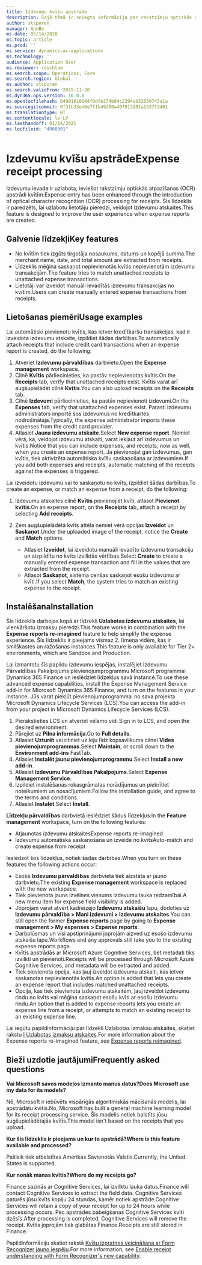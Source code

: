 ```yaml
---
title: Izdevumu kvīšu apstrāde
description: Šajā tēmā ir sniegta informācija par rakstzīmju optiskās atpazīšanas (OCR) apstrādi kvītīm. Šis līdzeklis ir paredzēts, lai uzlabotu lietotāju pieredzi, veidojot izdevumu atskaites risinājumā Microsoft Dynamics 365 Finance.
author: stsporen
manager: AnnBe
ms.date: 05/14/2020
ms.topic: article
ms.prod: ''
ms.service: dynamics-ax-applications
ms.technology: ''
audience: Application User
ms.reviewer: roschlom
ms.search.scope: Operations, Core
ms.search.region: Global
ms.author: stsporen
ms.search.validFrom: 2019-11-20
ms.dyn365.ops.version: 10.0.8
ms.openlocfilehash: 64901610144f9dfe274bd4c2294ab32659743a1a
ms.sourcegitcommit: 9f31b33ed6e7f1b49200a407913201a1337f3401
ms.translationtype: HT
ms.contentlocale: lv-LV
ms.lasthandoff: 01/14/2021
ms.locfileid: "4960301"
---
```

# <a name="expense-receipt-processing"></a><span data-ttu-id="6d9c8-104">Izdevumu kvīšu apstrāde</span><span class="sxs-lookup"><span data-stu-id="6d9c8-104">Expense receipt processing</span></span>

<span data-ttu-id="6d9c8-105">Izdevumu ievade ir uzlabota, ieviešot rakstzīmju optiskās atpazīšanas (OCR) apstrādi kvītīm.</span><span class="sxs-lookup"><span data-stu-id="6d9c8-105">Expense entry has been enhanced through the introduction of optical character recognition (OCR) processing for receipts.</span></span> <span data-ttu-id="6d9c8-106">Šis līdzeklis ir paredzēts, lai uzlabotu lietotāju pieredzi, veidojot izdevumu atskaites.</span><span class="sxs-lookup"><span data-stu-id="6d9c8-106">This feature is designed to improve the user experience when expense reports are created.</span></span>

## <a name="key-features"></a><span data-ttu-id="6d9c8-107">Galvenie līdzekļi</span><span class="sxs-lookup"><span data-stu-id="6d9c8-107">Key features</span></span>

- <span data-ttu-id="6d9c8-108">No kvītīm tiek izgūts tirgotāja nosaukums, datums un kopējā summa.</span><span class="sxs-lookup"><span data-stu-id="6d9c8-108">The merchant name, date, and total amount are extracted from receipts.</span></span>
- <span data-ttu-id="6d9c8-109">Līdzeklis mēģina saskaņot nepievienotās kvītis nepievienotām izdevumu transakcijām.</span><span class="sxs-lookup"><span data-stu-id="6d9c8-109">The feature tries to match unattached receipts to unattached expense transactions.</span></span>
- <span data-ttu-id="6d9c8-110">Lietotāji var izveidot manuāli ievadītās izdevumu transakcijas no kvītīm.</span><span class="sxs-lookup"><span data-stu-id="6d9c8-110">Users can create manually entered expense transactions from receipts.</span></span>

## <a name="usage-examples"></a><span data-ttu-id="6d9c8-111">Lietošanas piemēri</span><span class="sxs-lookup"><span data-stu-id="6d9c8-111">Usage examples</span></span>

<span data-ttu-id="6d9c8-112">Lai automātiski pievienotu kvītis, kas ietver kredītkaršu transakcijas, kad ir izveidota izdevumu atskaite, izpildiet šādas darbības.</span><span class="sxs-lookup"><span data-stu-id="6d9c8-112">To automatically attach receipts that include credit card transactions when an expense report is created, do the following:</span></span>

  1. <span data-ttu-id="6d9c8-113">Atveriet **Izdevumu pārvaldības** darbvietu.</span><span class="sxs-lookup"><span data-stu-id="6d9c8-113">Open the **Expense management** workspace.</span></span>
  2. <span data-ttu-id="6d9c8-114">Cilnē **Kvītis** pārliecinieties, ka pastāv nepievienotas kvītis.</span><span class="sxs-lookup"><span data-stu-id="6d9c8-114">On the **Receipts** tab, verify that unattached receipts exist.</span></span> <span data-ttu-id="6d9c8-115">Kvītis varat arī augšupielādēt cilnē **Kvītis**.</span><span class="sxs-lookup"><span data-stu-id="6d9c8-115">You can also upload receipts on the **Receipts** tab.</span></span>
  3. <span data-ttu-id="6d9c8-116">Cilnē **Izdevumi** pārliecinieties, ka pastāv nepievienoti izdevumi.</span><span class="sxs-lookup"><span data-stu-id="6d9c8-116">On the **Expenses** tab, verify that unattached expenses exist.</span></span> <span data-ttu-id="6d9c8-117">Parasti izdevumu administrators importē šos izdevumus no kredītkartes nodrošinātāja.</span><span class="sxs-lookup"><span data-stu-id="6d9c8-117">Typically, the expense administrator imports these expenses from the credit card provider.</span></span>
  4. <span data-ttu-id="6d9c8-118">Atlasiet **Jauna izdevumu atskaite**.</span><span class="sxs-lookup"><span data-stu-id="6d9c8-118">Select **New expense report**.</span></span> <span data-ttu-id="6d9c8-119">Ņemiet vērā, ka, veidojot izdevumu atskaiti, varat iekļaut arī izdevumus un kvītis.</span><span class="sxs-lookup"><span data-stu-id="6d9c8-119">Notice that you can include expenses, and receipts, now as well, when you create an expense report.</span></span> <span data-ttu-id="6d9c8-120">Ja pievienojat gan izdevumus, gan kvītis, tiek aktivizēta automātiska kvīšu saskaņošana ar izdevumiem.</span><span class="sxs-lookup"><span data-stu-id="6d9c8-120">If you add both expenses and receipts, automatic matching of the receipts against the expenses is triggered.</span></span>

<span data-ttu-id="6d9c8-121">Lai izveidotu izdevumu vai to saskaņotu no kvīts, izpildiet šādas darbības.</span><span class="sxs-lookup"><span data-stu-id="6d9c8-121">To create an expense, or match an expense from a receipt, do the following:</span></span>

  1. <span data-ttu-id="6d9c8-122">Izdevumu atskaites cilnē **Kvītis** pievienojiet kvīti, atlasot **Pievienot kvītis**.</span><span class="sxs-lookup"><span data-stu-id="6d9c8-122">On an expense report, on the **Receipts** tab, attach a receipt by selecting **Add receipts**.</span></span>
  2. <span data-ttu-id="6d9c8-123">Zem augšupielādētā kvīts attēla ņemiet vērā opcijas **Izveidot** un **Saskaņot**.</span><span class="sxs-lookup"><span data-stu-id="6d9c8-123">Under the uploaded image of the receipt, notice the **Create** and **Match** options.</span></span>

      - <span data-ttu-id="6d9c8-124">Atlasiet **Izveidot**, lai izveidotu manuāli ievadīto izdevumu transakciju un aizpildītu no kvīts izvilktās vērtības.</span><span class="sxs-lookup"><span data-stu-id="6d9c8-124">Select **Create** to create a manually entered expense transaction and fill in the values that are extracted from the receipt.</span></span>
      - <span data-ttu-id="6d9c8-125">Atlasot **Saskaņot**, sistēma cenšas saskaņot esošu izdevumu ar kvīti.</span><span class="sxs-lookup"><span data-stu-id="6d9c8-125">If you select **Match**, the system tries to match an existing expense to the receipt.</span></span>

## <a name="installation"></a><span data-ttu-id="6d9c8-126">Instalēšana</span><span class="sxs-lookup"><span data-stu-id="6d9c8-126">Installation</span></span>

<span data-ttu-id="6d9c8-127">Šis līdzeklis darbojas kopā ar līdzekli **Uzlabotas izdevumu atskaites**, lai vienkāršotu izmaksu pieredzi.</span><span class="sxs-lookup"><span data-stu-id="6d9c8-127">This feature works in combination with the **Expense reports re-imagined** feature to help simplify the expense experience.</span></span> <span data-ttu-id="6d9c8-128">Šis līdzeklis ir pieejams vismaz 2. līmeņa vidēm, kas ir smilškastes un ražošanas instances.</span><span class="sxs-lookup"><span data-stu-id="6d9c8-128">This feature is only available for Tier 2+ environments, which are Sandbox and Production.</span></span>

<span data-ttu-id="6d9c8-129">Lai izmantotu šīs papildu izdevumu iespējas, instalējiet Izdevumu Pārvaldības Pakalpojums pievienojumprogrammu Microsoft programmai Dynamics 365 Finance un ieslēdziet līdzekļus savā instancē.</span><span class="sxs-lookup"><span data-stu-id="6d9c8-129">To use these advanced expense capabilities, install the Expense Management Service add-in for Microsoft Dynamics 365 Finance, and turn on the features in your instance.</span></span> <span data-ttu-id="6d9c8-130">Jūs varat piekļūt pievienojumprogrammai no sava projekta Microsoft Dynamics Lifecycle Services (LCS).</span><span class="sxs-lookup"><span data-stu-id="6d9c8-130">You can access the add-in from your project in Microsoft Dynamics Lifecycle Services (LCS).</span></span>

1. <span data-ttu-id="6d9c8-131">Pierakstieties LCS un atveriet vēlamo vidi.</span><span class="sxs-lookup"><span data-stu-id="6d9c8-131">Sign in to LCS, and open the desired environment.</span></span>
2. <span data-ttu-id="6d9c8-132">Pārejiet uz **Pilna informācija**.</span><span class="sxs-lookup"><span data-stu-id="6d9c8-132">Go to **Full details**.</span></span>
3. <span data-ttu-id="6d9c8-133">Atlasiet **Uzturēt** vai ritiniet uz leju līdz kopsavilkuma cilnei **Vides pievienojumprogrammas**.</span><span class="sxs-lookup"><span data-stu-id="6d9c8-133">Select **Maintain**, or scroll down to the **Environment add-ins** FastTab.</span></span>
4. <span data-ttu-id="6d9c8-134">Atlasiet **Instalēt jaunu pievienojumprogrammu**.</span><span class="sxs-lookup"><span data-stu-id="6d9c8-134">Select **Install a new add-in**.</span></span>
5. <span data-ttu-id="6d9c8-135">Atlasiet **Izdevumu Pārvaldības Pakalpojums**.</span><span class="sxs-lookup"><span data-stu-id="6d9c8-135">Select **Expense Management Service**.</span></span>
6. <span data-ttu-id="6d9c8-136">Izpildiet instalēšanas rokasgrāmatas norādījumus un piekrītiet noteikumiem un nosacījumiem.</span><span class="sxs-lookup"><span data-stu-id="6d9c8-136">Follow the installation guide, and agree to the terms and conditions.</span></span>
7. <span data-ttu-id="6d9c8-137">Atlasiet **Instalēt**.</span><span class="sxs-lookup"><span data-stu-id="6d9c8-137">Select **Install**.</span></span>

<span data-ttu-id="6d9c8-138">**Līdzekļu pārvaldības** darbvietā ieslēdziet šādus līdzekļus:</span><span class="sxs-lookup"><span data-stu-id="6d9c8-138">In the **Feature management** workspace, turn on the following features:</span></span>

- <span data-ttu-id="6d9c8-139">Atjaunotas izdevumu atskaites</span><span class="sxs-lookup"><span data-stu-id="6d9c8-139">Expense reports re-imagined</span></span>
- <span data-ttu-id="6d9c8-140">Izdevumu automātiska saskaņošana un izveide no kvīts</span><span class="sxs-lookup"><span data-stu-id="6d9c8-140">Auto-match and create expense from receipt</span></span>

<span data-ttu-id="6d9c8-141">Ieslēdzot šos līdzekļus, notiek šādas darbības:</span><span class="sxs-lookup"><span data-stu-id="6d9c8-141">When you turn on these features the following actions occur:</span></span>

- <span data-ttu-id="6d9c8-142">Esošā **Izdevumu pārvaldības** darbvieta tiek aizstāta ar jauno darbvietu.</span><span class="sxs-lookup"><span data-stu-id="6d9c8-142">The existing **Expense management** workspace is replaced with the new workspace.</span></span>
- <span data-ttu-id="6d9c8-143">Tiek pievienota jauns izvēlnes vienums izdevumu lauka redzamībai.</span><span class="sxs-lookup"><span data-stu-id="6d9c8-143">A new menu item for expense field visibility is added.</span></span>
- <span data-ttu-id="6d9c8-144">Joprojām varat atvērt kādreizējo **Izdevumu atskaišu** lapu, dodoties uz **Izdevumu pārvaldība > Mani izdevumi > Izdevumu atskaites**.</span><span class="sxs-lookup"><span data-stu-id="6d9c8-144">You can still open the former **Expense reports** page by going to **Expense management > My expenses > Expense reports**.</span></span>
- <span data-ttu-id="6d9c8-145">Darbplūsmas un visi apstiprinājumi joprojām aizved uz esošo izdevumu atskaišu lapu.</span><span class="sxs-lookup"><span data-stu-id="6d9c8-145">Workflows and any approvals still take you to the existing expense reports page.</span></span>
- <span data-ttu-id="6d9c8-146">Kvītis apstrādās ar Microsoft Azure Cognitive Services, bet metadati tiks izvilkti un pievienoti.</span><span class="sxs-lookup"><span data-stu-id="6d9c8-146">Receipts will be processed through Microsoft Azure Cognitive Services, and metadata will be extracted and added.</span></span>
- <span data-ttu-id="6d9c8-147">Tiek pievienota opcija, kas ļauj izveidot izdevumu atskaiti, kas ietver saskaņotas nepievienotās kvītis.</span><span class="sxs-lookup"><span data-stu-id="6d9c8-147">An option is added that lets you create an expense report that includes matched unattached receipts.</span></span>
- <span data-ttu-id="6d9c8-148">Opcija, kas tiek pievienota izdevumu atskaitēm, ļauj izveidot izdevumu rindu no kvīts vai mēģina saskaņot esošu kvīti ar esošu izdevumu rindu.</span><span class="sxs-lookup"><span data-stu-id="6d9c8-148">An option that is added to expense reports lets you create an expense line from a receipt, or attempts to match an existing receipt to an existing expense line.</span></span>

<span data-ttu-id="6d9c8-149">Lai iegūtu papildinformāciju par līdzekli Uzlabotas izmaksu atskaites, skatiet rakstu [I Uzlabotas izmaksu atskaites](ExpenseWorkspaceNew.md).</span><span class="sxs-lookup"><span data-stu-id="6d9c8-149">For more information about the Expense reports re-imagined feature, see [Expense reports reimagined](ExpenseWorkspaceNew.md).</span></span>

## <a name="frequently-asked-questions"></a><span data-ttu-id="6d9c8-150">Bieži uzdotie jautājumi</span><span class="sxs-lookup"><span data-stu-id="6d9c8-150">Frequently asked questions</span></span>

<span data-ttu-id="6d9c8-151">**Vai Microsoft savos modeļos izmanto manus datus?**</span><span class="sxs-lookup"><span data-stu-id="6d9c8-151">**Does Microsoft use my data for its models?**</span></span>

<span data-ttu-id="6d9c8-152">Nē, Microsoft ir iebūvēts vispārīgās algoritmiskās mācīšanās modelis, lai apstrādātu kvītis.</span><span class="sxs-lookup"><span data-stu-id="6d9c8-152">No, Microsoft has built a general machine learning model for its receipt processing service.</span></span> <span data-ttu-id="6d9c8-153">Šis modelis netiek balstīts jūsu augšupielādētajās kvītīs.</span><span class="sxs-lookup"><span data-stu-id="6d9c8-153">This model isn't based on the receipts that you upload.</span></span>

<span data-ttu-id="6d9c8-154">**Kur šis līdzeklis ir pieejams un kur to apstrādā?**</span><span class="sxs-lookup"><span data-stu-id="6d9c8-154">**Where is this feature available and processed?**</span></span>

<span data-ttu-id="6d9c8-155">Pašlaik tiek atbalstītas Amerikas Savienotās Valstis.</span><span class="sxs-lookup"><span data-stu-id="6d9c8-155">Currently, the United States is supported.</span></span>

<span data-ttu-id="6d9c8-156">**Kur nonāk manas kvītis?**</span><span class="sxs-lookup"><span data-stu-id="6d9c8-156">**Where do my receipts go?**</span></span>

<span data-ttu-id="6d9c8-157">Finance sazinās ar Cognitive Services, lai izvilktu lauka datus.</span><span class="sxs-lookup"><span data-stu-id="6d9c8-157">Finance will contact Cognitive Services to extract the field data.</span></span> <span data-ttu-id="6d9c8-158">Cognitive Services paturēs jūsu kvīts kopiju 24 stundas, kamēr notiek apstrāde.</span><span class="sxs-lookup"><span data-stu-id="6d9c8-158">Cognitive Services will retain a copy of your receipt for up to 24 hours while processing occurs.</span></span> <span data-ttu-id="6d9c8-159">Pēc apstrādes pabeigšanas Cognitive Services kvīti dzēsīs.</span><span class="sxs-lookup"><span data-stu-id="6d9c8-159">After processing is completed, Cognitive Services will remove the receipt.</span></span> <span data-ttu-id="6d9c8-160">Kvītis joprojām tiek glabātas Finance.</span><span class="sxs-lookup"><span data-stu-id="6d9c8-160">Receipts are still stored in Finance.</span></span>

<span data-ttu-id="6d9c8-161">Papildinformāciju skatiet rakstā [Kvīšu izpratnes veicināšana ar Form Recognizer jauno iespēju](https://azure.microsoft.com/blog/enable-receipt-understanding-with-form-recognizer-s-new-capability/).</span><span class="sxs-lookup"><span data-stu-id="6d9c8-161">For more information, see [Enable receipt understanding with Form Recognizer's new capability](https://azure.microsoft.com/blog/enable-receipt-understanding-with-form-recognizer-s-new-capability/).</span></span>
